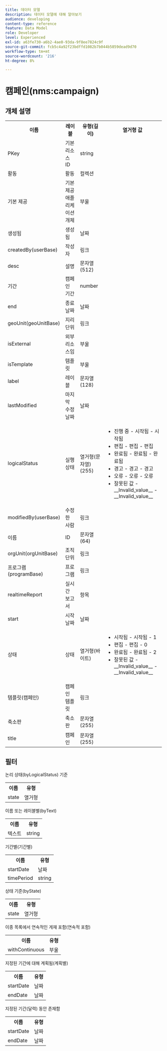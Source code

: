 ```yaml
---
title: 데이터 모델
description: 데이터 모델에 대해 알아보기
audience: developing
content-type: reference
feature: Data Model
role: Developer
level: Experienced
exl-id: a63fe730-a6b2-4ae0-93da-9f8ee7824c9f
source-git-commit: fcb5c4a92f23bdffd1082b7b044b5859dead9d70
workflow-type: tm+mt
source-wordcount: '216'
ht-degree: 8%

---
```


# 캠페인(nms:campaign)

## 개체 설명

<table>
               <tr>
                  <th>이름</th>
                  <th>레이블</th>
                  <th>유형(길이)</th>
                  <th>열거형 값</th>
               </tr>
               <tr>
                  <td>PKey</td>
                  <td>기본 리소스 ID</td>
                  <td>string </td>
                  <td> </td>
               </tr>
               <tr>
                  <td>활동</td>
                  <td>활동</td>
                  <td>컬렉션 </td>
                  <td> </td>
               </tr>
               <tr>
                  <td>기본 제공</td>
                  <td>기본 제공 애플리케이션 개체</td>
                  <td>부울 </td>
                  <td> </td>
               </tr>
               <tr>
                  <td>생성됨</td>
                  <td>생성됨</td>
                  <td>날짜 </td>
                  <td> </td>
               </tr>
               <tr>
                  <td>createdBy(userBase)</td>
                  <td>작성자</td>
                  <td>링크 </td>
                  <td> </td>
               </tr>
               <tr>
                  <td>desc</td>
                  <td>설명</td>
                  <td>문자열(512)</td>
                  <td> </td>
               </tr>
               <tr>
                  <td>기간</td>
                  <td>캠페인 기간</td>
                  <td>number </td>
                  <td> </td>
               </tr>
               <tr>
                  <td>end</td>
                  <td>종료 날짜</td>
                  <td>날짜 </td>
                  <td> </td>
               </tr>
               <tr>
                  <td>geoUnit(geoUnitBase)</td>
                  <td>지리 단위</td>
                  <td>링크 </td>
                  <td> </td>
               </tr>
               <tr>
                  <td>isExternal</td>
                  <td>외부 리소스임</td>
                  <td>부울 </td>
                  <td> </td>
               </tr>
               <tr>
                  <td>isTemplate</td>
                  <td>템플릿</td>
                  <td>부울 </td>
                  <td> </td>
               </tr>
               <tr>
                  <td>label</td>
                  <td>레이블</td>
                  <td>문자열(128)</td>
                  <td> </td>
               </tr>
               <tr>
                  <td>lastModified</td>
                  <td>마지막 수정 날짜</td>
                  <td>날짜 </td>
                  <td> </td>
               </tr>
               <tr>
                  <td>logicalStatus</td>
                  <td>실행 상태</td>
                  <td>열거형(문자열) (255)</td>
                  <td>
                     <ul>
                        <li>진행 중 - 시작됨 - 시작됨</li>
                        <li>편집 - 편집 - 편집</li>
                        <li>완료됨 - 완료됨 - 완료됨</li>
                        <li>경고 - 경고 - 경고</li>
                        <li>오류 - 오류 - 오류</li>
                        <li>잘못된 값 - __Invalid_value__ - __Invalid_value__</li>
                     </ul>
                  </td>
               </tr>
               <tr>
                  <td>modifiedBy(userBase)</td>
                  <td>수정한 사람</td>
                  <td>링크 </td>
                  <td> </td>
               </tr>
               <tr>
                  <td>이름</td>
                  <td>ID</td>
                  <td>문자열(64)</td>
                  <td> </td>
               </tr>
               <tr>
                  <td>orgUnit(orgUnitBase)</td>
                  <td>조직 단위</td>
                  <td>링크 </td>
                  <td> </td>
               </tr>
               <tr>
                  <td>프로그램(programBase)</td>
                  <td>프로그램</td>
                  <td>링크 </td>
                  <td> </td>
               </tr>
               <tr>
                  <td>realtimeReport</td>
                  <td>실시간 보고서</td>
                  <td>항목 </td>
                  <td> </td>
               </tr>
               <tr>
                  <td>start</td>
                  <td>시작 날짜</td>
                  <td>날짜 </td>
                  <td> </td>
               </tr>
               <tr>
                  <td>상태</td>
                  <td>상태</td>
                  <td>열거형(바이트) </td>
                  <td>
                     <ul>
                        <li>시작됨 - 시작됨 - 1</li>
                        <li>편집 - 편집 - 0</li>
                        <li>완료됨 - 완료됨 - 2</li>
                        <li>잘못된 값 - __Invalid_value__ - __Invalid_value__</li>
                     </ul>
                  </td>
               </tr>
               <tr>
                  <td>템플릿(캠페인)</td>
                  <td>캠페인 템플릿</td>
                  <td>링크 </td>
                  <td> </td>
               </tr>
               <tr>
                  <td>축소판</td>
                  <td>축소판</td>
                  <td>문자열(255)</td>
                  <td> </td>
               </tr>
               <tr>
                  <td>title</td>
                  <td>캠페인</td>
                  <td>문자열(255)</td>
                  <td> </td>
               </tr>
            </table>

## 필터

논리 상태(byLogicalStatus) 기준

<table>
    <tr>
    <th>이름</th>
    <th>유형</th>
    </tr>
    <tr>
    <td>state</td>
    <td>열거형</td>
    </tr>
</table>

이름 또는 레이블별(byText)

<table>
    <tr>
    <th>이름</th>
    <th>유형</th>
    </tr>
    <tr>
    <td>텍스트</td>
    <td>string</td>
    </tr>
</table>

기간별(기간별)

<table>
    <tr>
    <th>이름</th>
    <th>유형</th>
    </tr>
    <tr>
    <td>startDate</td>
    <td>날짜</td>
    </tr>
    <tr>
    <td>timePeriod</td>
    <td>string</td>
    </tr>
</table>

상태 기준(byState)

<table>
    <tr>
    <th>이름</th>
    <th>유형</th>
    </tr>
    <tr>
    <td>state</td>
    <td>열거형</td>
    </tr>
</table>

이종 목록에서 연속적인 게재 포함(연속적 포함)

<table>
    <tr>
    <th>이름</th>
    <th>유형</th>
    </tr>
    <tr>
    <td>withContinuous</td>
    <td>부울</td>
    </tr>
</table>

지정된 기간에 대해 계획됨(계획별)

<table>
    <tr>
    <th>이름</th>
    <th>유형</th>
    </tr>
    <tr>
    <td>startDate</td>
    <td>날짜</td>
    </tr>
    <tr>
    <td>endDate</td>
    <td>날짜</td>
    </tr>
</table>

지정된 기간(달력) 동안 존재함

<table>
    <tr>
    <th>이름</th>
    <th>유형</th>
    </tr>
    <tr>
    <td>startDate</td>
    <td>날짜</td>
    </tr>
    <tr>
    <td>endDate</td>
    <td>날짜</td>
    </tr>
</table>
